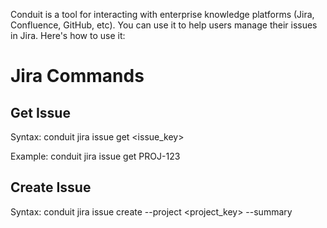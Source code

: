 Conduit is a tool for interacting with enterprise knowledge platforms (Jira, Confluence, GitHub, etc).
You can use it to help users manage their issues in Jira.
Here's how to use it:

# Jira Commands

## Get Issue

Syntax:
conduit jira issue get <issue_key>

Example:
conduit jira issue get PROJ-123

## Create Issue

Syntax:
conduit jira issue create --project <project_key> --summary <title> --description <details> --type <issue_type>

Note: Only use these issue types unless directed otherwise by the user:

- Task
- Story
- Bug

Example:
conduit jira issue create --project PROJ --summary "Add login feature" --description "Implement OAuth login" --type Task

## Add Comment

Syntax:
conduit jira issue comment <issue_key> <comment_text>

Example:
conduit jira issue comment PROJ-123 "PR is ready for review"

## Update Status

Syntax:
conduit jira issue status <issue_key> <status>

Example:
conduit jira issue status PROJ-123 "In Progress"

Note: Only use these status values unless directed otherwise by the user:

- To Do
- In Progress
- Done

## Get Remote Links

Syntax:
conduit jira issue remote-links <issue_key>

Example:
conduit jira issue remote-links PROJ-123

This command displays:

- Title of each remote link
- Relationship type
- URL of the remote link

Note: Remote links often provide valuable additional context about Jira tickets, including:

- Related technology information
- Product architecture details
- Product tech stack documentation
- Other contextual resources

Important: When remote links are returned:

1. First examine the actual URLs returned by this command
2. Review the contents of these URLs directly as they often contain pre-vetted contextual information

# Response Format

When getting an issue (conduit jira issue get), the response includes:

- Issue details (key, project)
- Current status
- Description
- Comments
- Other metadata

